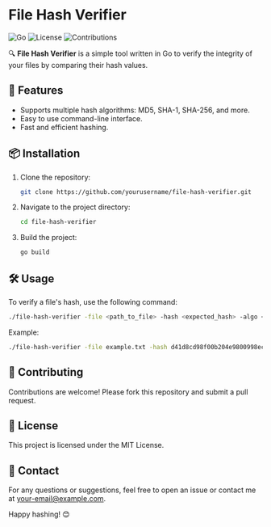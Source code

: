 # File Hash Verifier

![Go](https://img.shields.io/badge/Go-1.17-blue)
![License](https://img.shields.io/badge/License-MIT-green)
![Contributions](https://img.shields.io/badge/Contributions-Welcome-brightgreen)

🔍 **File Hash Verifier** is a simple tool written in Go to verify the integrity of your files by comparing their hash values.

## 🚀 Features

- Supports multiple hash algorithms: MD5, SHA-1, SHA-256, and more.
- Easy to use command-line interface.
- Fast and efficient hashing.

## 📦 Installation

1. Clone the repository:
   ```sh
   git clone https://github.com/yourusername/file-hash-verifier.git
   ```
2. Navigate to the project directory:
   ```sh
   cd file-hash-verifier
   ```
3. Build the project:
   ```sh
   go build
   ```

## 🛠 Usage

To verify a file's hash, use the following command:

```sh
./file-hash-verifier -file <path_to_file> -hash <expected_hash> -algo <hash_algorithm>
```

Example:

```sh
./file-hash-verifier -file example.txt -hash d41d8cd98f00b204e9800998ecf8427e -algo md5
```

## 🤝 Contributing

Contributions are welcome! Please fork this repository and submit a pull request.

## 📄 License

This project is licensed under the MIT License.

## 📧 Contact

For any questions or suggestions, feel free to open an issue or contact me at [your-email@example.com](mailto:your-email@example.com).

Happy hashing! 😊
